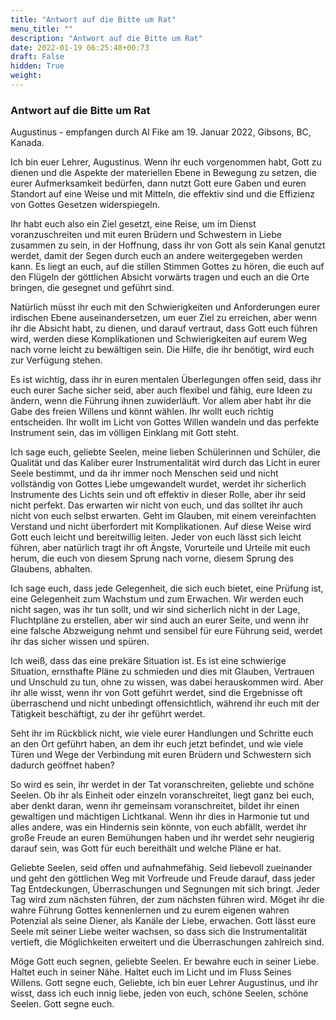 ```yaml
---
title: "Antwort auf die Bitte um Rat"
menu_title: ""
description: "Antwort auf die Bitte um Rat"
date: 2022-01-19 06:25:48+00:73
draft: False
hidden: True
weight:
---
```

### Antwort auf die Bitte um Rat

Augustinus - empfangen durch Al Fike am 19. Januar 2022, Gibsons, BC, Kanada.

Ich bin euer Lehrer, Augustinus. Wenn ihr euch vorgenommen habt, Gott zu dienen und die Aspekte der materiellen Ebene in Bewegung zu setzen, die eurer Aufmerksamkeit bedürfen, dann nutzt Gott eure Gaben und euren Standort auf eine Weise und mit Mitteln, die effektiv sind und die Effizienz von Gottes Gesetzen widerspiegeln.

Ihr habt euch also ein Ziel gesetzt, eine Reise, um im Dienst voranzuschreiten und mit euren Brüdern und Schwestern in Liebe zusammen zu sein, in der Hoffnung, dass ihr von Gott als sein Kanal genutzt werdet, damit der Segen durch euch an andere weitergegeben werden kann. Es liegt an euch, auf die stillen Stimmen Gottes zu hören, die euch auf den Flügeln der göttlichen Absicht vorwärts tragen und euch an die Orte bringen, die gesegnet und geführt sind.

Natürlich müsst ihr euch mit den Schwierigkeiten und Anforderungen eurer irdischen Ebene auseinandersetzen, um euer Ziel zu erreichen, aber wenn ihr die Absicht habt, zu dienen, und darauf vertraut, dass Gott euch führen wird, werden diese Komplikationen und Schwierigkeiten auf eurem Weg nach vorne leicht zu bewältigen sein. Die Hilfe, die ihr benötigt, wird euch zur Verfügung stehen.

Es ist wichtig, dass ihr in euren mentalen Überlegungen offen seid, dass ihr euch eurer Sache sicher seid, aber auch flexibel und fähig, eure Ideen zu ändern, wenn die Führung ihnen zuwiderläuft. Vor allem aber habt ihr die Gabe des freien Willens und könnt wählen. Ihr wollt euch richtig entscheiden. Ihr wollt im Licht von Gottes Willen wandeln und das perfekte Instrument sein, das im völligen Einklang mit Gott steht.

Ich sage euch, geliebte Seelen, meine lieben Schülerinnen und Schüler, die Qualität und das Kaliber eurer Instrumentalität wird durch das Licht in eurer Seele bestimmt, und da ihr immer noch Menschen seid und nicht vollständig von Gottes Liebe umgewandelt wurdet, werdet ihr sicherlich Instrumente des Lichts sein und oft effektiv in dieser Rolle, aber ihr seid nicht perfekt. Das erwarten wir nicht von euch, und das solltet ihr auch nicht von euch selbst erwarten.  Geht im Glauben, mit einem vereinfachten Verstand und nicht überfordert mit Komplikationen. Auf diese Weise wird Gott euch leicht und bereitwillig leiten. Jeder von euch lässt sich leicht führen, aber natürlich tragt ihr oft Ängste, Vorurteile und Urteile mit euch herum, die euch von diesem Sprung nach vorne, diesem Sprung des Glaubens, abhalten.

Ich sage euch, dass jede Gelegenheit, die sich euch bietet, eine Prüfung ist, eine Gelegenheit zum Wachstum und zum Erwachen. Wir werden euch nicht sagen, was ihr tun sollt, und wir sind sicherlich nicht in der Lage, Fluchtpläne zu erstellen, aber wir sind auch an eurer Seite, und wenn ihr eine falsche Abzweigung nehmt und sensibel für eure Führung seid, werdet ihr das sicher wissen und spüren.

Ich weiß, dass das eine prekäre Situation ist. Es ist eine schwierige Situation, ernsthafte Pläne zu schmieden und dies mit Glauben, Vertrauen und Unschuld zu tun, ohne zu wissen, was dabei herauskommen wird. Aber ihr alle wisst, wenn ihr von Gott geführt werdet, sind die Ergebnisse oft überraschend und nicht unbedingt offensichtlich, während ihr euch mit der Tätigkeit beschäftigt, zu der ihr geführt werdet.

Seht ihr im Rückblick nicht, wie viele eurer Handlungen und Schritte euch an den Ort geführt haben, an dem ihr euch jetzt befindet, und wie viele Türen und Wege der Verbindung mit euren Brüdern und Schwestern sich dadurch geöffnet haben?

So wird es sein, ihr werdet in der Tat voranschreiten, geliebte und schöne Seelen. Ob ihr als Einheit oder einzeln voranschreitet, liegt ganz bei euch, aber denkt daran, wenn ihr gemeinsam voranschreitet, bildet ihr einen gewaltigen und mächtigen Lichtkanal. Wenn ihr dies in Harmonie tut und alles andere, was ein Hindernis sein könnte, von euch abfällt, werdet ihr große Freude an euren Bemühungen haben und ihr werdet sehr neugierig darauf sein, was Gott für euch bereithält und welche Pläne er hat.

Geliebte Seelen, seid offen und aufnahmefähig. Seid liebevoll zueinander und geht den göttlichen Weg mit Vorfreude und Freude darauf, dass jeder Tag Entdeckungen, Überraschungen und Segnungen mit sich bringt.  Jeder Tag wird zum nächsten führen, der zum nächsten führen wird. Möget ihr die wahre Führung Gottes kennenlernen und zu eurem eigenen wahren Potenzial als seine Diener, als Kanäle der Liebe, erwachen. Gott lässt eure Seele mit seiner Liebe weiter wachsen, so dass sich die Instrumentalität vertieft, die Möglichkeiten erweitert und die Überraschungen zahlreich sind.

Möge Gott euch segnen, geliebte Seelen. Er bewahre euch in seiner Liebe. Haltet euch in seiner Nähe. Haltet euch im Licht und im Fluss Seines Willens. Gott segne euch, Geliebte, ich bin euer Lehrer Augustinus, und ihr wisst, dass ich euch innig liebe, jeden von euch, schöne Seelen, schöne Seelen. Gott segne euch.
